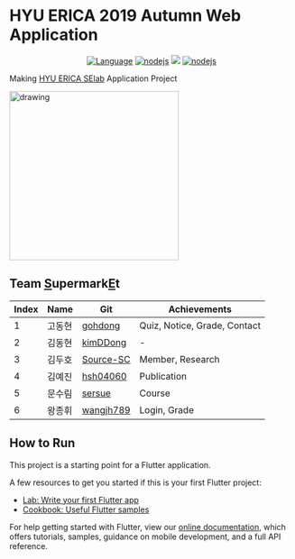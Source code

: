 # HYU ERICA 2019 Autumn Web Application


 <p align="center">
  <a href="https://dart.dev"><img src="https://img.shields.io/badge/language-Dart-blue.svg" alt="Language"></a>
  <a href="https://flutter.dev"><img src="https://img.shields.io/badge/-Flutter-9cf.svg" alt="nodejs"></a>
  <a href="https://firebase.google.com"><img src="https://img.shields.io/badge/-Firebase-orange.svg"></a>
    <a href="https://nodejs.org/ko"><img src="https://img.shields.io/badge/-node.js-lightgreen.svg" alt="nodejs"></a>
</p>

Making [HYU ERICA SElab](https://github.com/gohdong) Application Project

<img src="https://github.com/gohdong/2019_autumn_webapp/blob/flutterV2/images/screenshot.jpeg?raw=true" alt="drawing" width="300"/>

## Team [S]()upermark[E]()t
 Index| Name |Git|Achievements|
----|-----|---|---|
1   |고동현|[gohdong](https://github.com/gohdong)|Quiz, Notice, Grade, Contact
2   |김동현|[kimDDong](https://github.com/kimDDong)|-
3   |김두호|[Source-SC](https://github.com/Source-SC)|Member, Research
4   |김예진|[hsh04060](https://github.com/hsh04060)|Publication
5   |문수림|[sersue](https://github.com/sersue)|Course
6   |왕종휘|[wangjh789](https://github.com/wangjh789)|Login, Grade

## How to Run

This project is a starting point for a Flutter application.

A few resources to get you started if this is your first Flutter project:

- [Lab: Write your first Flutter app](https://flutter.dev/docs/get-started/codelab)
- [Cookbook: Useful Flutter samples](https://flutter.dev/docs/cookbook)

For help getting started with Flutter, view our
[online documentation](https://flutter.dev/docs), which offers tutorials,
samples, guidance on mobile development, and a full API reference.
